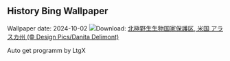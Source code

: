 ## History Bing Wallpaper
Wallpaper date: 2024-10-02
![](https://www.bing.com/th?id=OHR.WindRiverAlaska_JA-JP3464622657_UHD.jpg&w=1000)Download: [北極野生生物国家保護区, 米国 アラスカ州 (© Design Pics/Danita Delimont)](https://www.bing.com/th?id=OHR.WindRiverAlaska_JA-JP3464622657_UHD.jpg)

Auto get programm by LtgX
